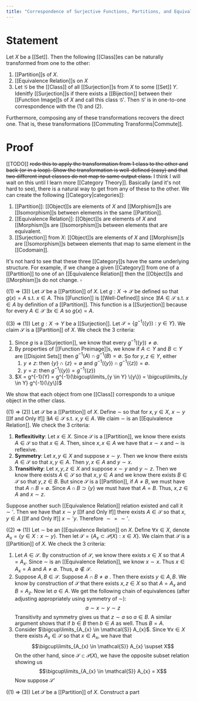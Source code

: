 ```yaml
---
title: "Correspondence of Surjective Functions, Partitions, and Equivalence Relations"
---
```


# Statement
Let $X$ be a [[Set]]. Then the following [[Class]]es can be naturally transformed from one to the other:
1. [[Partition]]s of $X$.
2. [[Equivalence Relation]]s on $X$
3. Let $\mathcal{G}$ be the [[Class]] of all [[Surjection]]s from $X$ to some [[Set]] $Y$. Idenitfy [[Surjection]]s if there exists a [[Bijection]] between their [[Function Image]]s of $X$ and call this class $\mathcal{G}'$. Then $\mathcal{G}'$ is in one-to-one correspondence with the (1) and (2).

Furthermore, composing any of these transformations recovers the direct one. That is, these transformations [[Commuting Transforms|Commute]].
# Proof
[[TODO]] ~~redo this to apply the transformation from 1 class to the other and back (or in a loop). Show the transformation is well-defined (easy) and that two different input classes do not map to same output class.~~  I think I will wait on this until I learn more [[Category Theory]]. Basically (and it's not hard to see), there is a natural way to get from any of these to the other. We can create the following [[Category|categories]]:
1. [[Partition]]: [[Object]]s are elements of $X$ and [[Morphism]]s are [[Isomorphism]]s between elements in the same [[Partition]].
2. [[Equivalence Relation]]: [[Object]]s are elements of $X$ and [[Morphism]]s are [[Isomorphism]]s between elements that are equivalent.
3. [[Surjection]] from $X$: [[Object]]s are elements of $X$ and [[Morphism]]s are [[Isomorphism]]s between elements that map to same element in the [[Codomain]].

It's not hard to see that these three [[Category]]s have the same underlying structure. For example, if we change a given [[Category]] from one of a [[Partition]] to one of an [[Equivalence Relation]] then the [[Object]]s and [[Morphism]]s do not change. $\square$

((1) $\Rightarrow$ (3)) Let $\mathcal{S}$ be a [[Partition]] of $X$. Let $g: X \to \mathcal{S}$ be defined so that $g(x) = A$ s.t. $x \in A$. This [[Function]] is [[Well-Defined]] since $\exists ! A \in \mathcal{S}$ s.t. $x \in A$ by definition of a [[Partition]]. This function is a [[Surjection]] because for every $A \in \mathcal{S}$ $\exists x \in A$ so $g(x) = A$. 

((3) $\Rightarrow$ (1)) Let $g: X \to Y$ be a [[Surjection]]. Let $\mathcal{S} = \{g^{-1}(\{y\}) : y \in Y\}$. We claim $\mathcal{S}$ is a [[Partition]] of $X$. We check the 3 criteria:
1. Since $g$ is a [[Surjection]], we know that every $g^{-1}(\{y\}) \neq \emptyset$.
2. By properties of [[Function Preimage]]s, we know if $A \subset Y$ and $B \subset Y$ are [[Disjoint Sets]] then $g^{-1}(A) \cap g^{-1}(B) = \emptyset$. So for $y, z \in Y$, either
	1. $y \neq z$: then $\{y\} \cap \{z\} = \emptyset$ and $g^{-1}(\{y\}) \cap g^{-1}(\{z\}) = \emptyset$.
	2. $y = z$: then $g^{-1}(\{y\}) = g^{-1}(\{z\})$
3. $X = g^{-1}(Y) = g^{-1}(\bigcup\limits_{y \in Y} \{y\}) = \bigcup\limits_{y \in Y} g^{-1}(\{y\})$

We show that each object from one [[Class]] corresponds to a unique object in the other class.

((1) $\Rightarrow$ (2)) Let $\mathcal{S}$ be a [[Partition]] of $X$. Define $\sim$ so that for $x, y \in X$, $x \sim y$ [[If and Only If]] $\exists A \in \mathcal{S}$ s.t. $x,y \in A$. We claim $\sim$ is an [[Equivalence Relation]]. We check the 3 criteria:
1. **Reflexitivity**: Let $x \in X$. Since $\mathcal{S}$ is a [[Partition]], we know there exists $A \in \mathcal{S}$ so that $x \in A$. Then, since $x,x \in A$ we have that $x \sim x$ and $\sim$ is reflexive.
2. **Symmetry**: Let $x, y \in X$ and suppose $x \sim y$. Then we know there exists $A \in \mathcal{S}$ so that $x, y \in A$. Then $y, x \in A$ and $y \sim x$.
3. **Transitivity**: Let $x,y,z \in X$ and suppose $x \sim y$ and $y \sim z$. Then we know there exists $A \in \mathcal{S}$ so that $x,y \in A$ and we know there exists $B \in \mathcal{S}$ so that $y, z \in B$. But since $\mathcal{S}$ is a [[Partition]], if $A \neq B$, we must have that $A \cap B = \emptyset$. Since $A \cap B \supset \{y\}$ we must have that $A = B$. Thus, $x, z \in A$ and $x \sim z$.

Suppose another such [[Equivalence Relation]] relation existed and call it $\sim'$. Then we have that $x \sim y$ [[If and Only If]] there exists $A \in \mathcal{S}$ so that $x, y \in A$ [[If and Only If]] $x \sim' y$. Therefore $\sim = \sim'$.

((2) $\Rightarrow$ (1)) Let $\sim$ be an [[Equivalence Relation]] on $X$. Define $\forall x \in X$, denote $A_{x} = \{y \in X : x \sim y\}$. Then let $\mathcal{S} = \{A_{x} \subset \mathcal{P}(X) : x \in X\}$. We claim that $\mathcal{S}$ is a [[Partition]] of $X$. We check the 3 criteria:
1. Let $A \in \mathcal{S}$. By construction of $\mathcal{S}$, we know there exists $x \in X$ so that $A = A_{x}$. Since $\sim$ is an [[Equivalence Relation]], we know $x \sim x$. Thus $x \in A_{x} = A$ and $A \neq \emptyset$. Thus, $\emptyset \not\in \mathcal{S}$.
2. Suppose $A, B \in \mathcal{S}$. Suppose $A \cap B \neq \emptyset$ . Then there exists $y \in A, B$. We know by construction of $\mathcal{S}$ that there exists $x, z \in X$ so that $A = A_{x}$ and $B = A_{z}$. Now let $a \in A$. We get the following chain of equivalences (after adjusting appropriately using symmetry of $\sim$):
	$$a \sim x \sim y \sim z$$
	Transitivity and symmetry gives us that $z \sim a$ so $a \in B$. A similar argument shows that if $b \in B$ then $b \in A$ as well. Thus $B = A$.
3. Consider $\bigcup\limits_{A_{x} \in \mathcal{S}} A_{x}$. Since $\forall x \in X$ there exists $A_{x} \in \mathcal{S}$ so that $x \in A_{x}$, we have that 
	$$\bigcup\limits_{A_{x} \in \mathcal{S}} A_{x} \supset X$$
	On the other hand, since $\mathcal{S} \subset \mathcal{P}(X)$, we have the opposite subset relation showing us
	$$\bigcup\limits_{A_{x} \in \mathcal{S}} A_{x} = X$$
Now suppose $\mathcal{S}'$ 

((1) $\Rightarrow$ (3)) Let $\mathcal{S}$ be a [[Partition]] of $X$. Construct a part